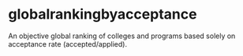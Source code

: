 # globalrankingbyacceptance
An objective global ranking of colleges and programs based solely on acceptance rate (accepted/applied).
